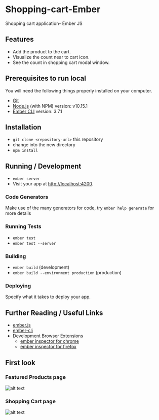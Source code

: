 # Shopping-cart-Ember
Shopping cart application- Ember JS

## Features
* Add the product to the cart.
* Visualize the count near to cart icon.
* See the count in shopping cart modal window.

## Prerequisites to run local

You will need the following things properly installed on your computer.

* [Git](http://git-scm.com/)
* [Node.js](http://nodejs.org/) (with NPM) version: v10.15.1
* [Ember CLI](http://www.ember-cli.com/) version: 3.7.1

## Installation

* `git clone <repository-url>` this repository
* change into the new directory
* `npm install`

## Running / Development

* `ember server`
* Visit your app at [http://localhost:4200](http://localhost:4200).

### Code Generators

Make use of the many generators for code, try `ember help generate` for more details

### Running Tests

* `ember test`
* `ember test --server`

### Building

* `ember build` (development)
* `ember build --environment production` (production)

### Deploying

Specify what it takes to deploy your app.

## Further Reading / Useful Links

* [ember.js](http://emberjs.com/)
* [ember-cli](http://www.ember-cli.com/)
* Development Browser Extensions
  * [ember inspector for chrome](https://chrome.google.com/webstore/detail/ember-inspector/bmdblncegkenkacieihfhpjfppoconhi)
  * [ember inspector for firefox](https://addons.mozilla.org/en-US/firefox/addon/ember-inspector/)
  
## First look

### Featured Products page
![alt text](https://user-images.githubusercontent.com/22869616/53100031-08543100-354d-11e9-82da-fc09f78e2281.PNG)

### Shopping Cart page
![alt text](https://user-images.githubusercontent.com/22869616/53100067-1d30c480-354d-11e9-80a8-75315e170a74.PNG)
